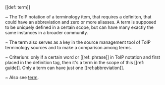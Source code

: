 [[def: term]]

~ The ToIP notation of a terminology item, that requires a definiton, that could have an abbreviation and zero or more aliasses. A term is supposed to be uniquely defined in a certain scope, but can have many exactly the same instances in a broader community.  

~ The term also serves as a key in the source management tool of ToIP terminology sources and to make a comparison among terms.  

~ Criterium: only if a certain word or [[ref: phrase]] in ToIP notation and first placed in the definition tag, then it's a term in the scope of this [[ref: guide]]. Only a term can have just one [[ref:abbreviation]].  

~ Also see [term](https://weboftrust.github.io/WOT-terms/docs/glossary-unified?level=2#term).
